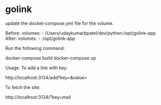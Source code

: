 # golink

update the docket-compose.yml file for the volume. 

Before: 
      volumes:
      - /Users/udaykumarbpatel/dev/python:/opt/golink-app
After:
    volumes:
      - <path of the code>:/opt/golink-app
      
Run the following command: 

docker-compose build
docker-compose up


Usage: 
To add a link with key: 

http://localhost:3134/add?key=<key>&value=<value>

To fetch the site: 

http://localhost:3134/?key=mail
